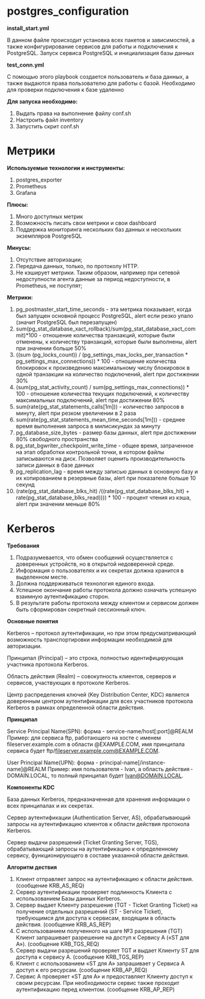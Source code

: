 # postgres_configuration

**install_start.yml**

В данном файле происходит установка всех пакетов и зависимостей, а также конфигурирование сервисов для работы и подключения к PostgreSQL. Запуск сервиса PostgreSQL и инициализация базы данных

**test_conn.yml**

С помощью этого playbook создается пользователь и база данных, а также выдаются права пользователю для работы с базой. Необходимо для проверки подключения к базе удаленно

**Для запуска необходимо:**

1. Выдать права на выполнение файлу conf.sh
2. Настроить файл inventory
3. Запустить скрит conf.sh

# Метрики

**Используемые технологии и инструменты:**
1. postgres_exporter
2. Prometheus
3. Grafana

**Плюсы:** 
1. Много доступных метрик
2. Возможность писать свои метрики и свои dashboard
3. Поддержка мониторинга нескольких баз данных и нескольких экземпляров PostgreSQL

**Минусы:**
1. Отсутствие авторизации;
2. Передача данных, только, по протоколу HTTP.
3. Не кэширует метрики. Таким образом, например при сетевой недоступности агента данные за период недоступности, в Prometheus, не поступят;

**Метрики:**
1. pg_postmaster_start_time_seconds - эта метрика показывает, когда был запущен основной процесс PostgreSQL, alert если резко упало (значит PostgreSQL был перезапущен)
2. sum(pg_stat_database_xact_rollback)/sum(pg_stat_database_xact_commit)*100 - отношение количества транзакций, которые были отменены, к количеству транзакций, которые были выполнены, alert при значении больше 50%
3. ((sum (pg_locks_count)) / (pg_settings_max_locks_per_transaction * pg_settings_max_connections)) * 100 - отношение количества блокировок к произведению максимальному числу блокировок в одной транзакции на количество подключений, alert при достижении 30%
4. (sum(pg_stat_activity_count) / sum(pg_settings_max_connections)) * 100 - отношение количества текущих подключений, к количеству максимальных подключений, alert при достижении 80%
5. sum(rate(pg_stat_statements_calls[1m])) - количество запросов в минуту, alert при резком увеличении в 2 раза
6. sum(rate(pg_stat_statements_mean_time_seconds[1m])) - среднее время выполнения запроса в милисикундах за минуту
7. pg_database_size_bytes - размер базы данных, alert при достижении 80% свободного пространства
8. pg_stat_bgwriter_checkpoint_write_time - общее время, затраченное на этап обработки контрольной точки, в котором файлы записываются на диск. Позволяет оценить производительность записи данных в базе данных
9. pg_replication_lag - время между записью данных в основную базу и их копированием в резервные базы, alert при показателе больше 10 секунд
10. (rate(pg_stat_database_blks_hit) /((rate(pg_stat_database_blks_hit) + rate(pg_stat_database_blks_read)))) * 100 - процент чтения из кэша, alert при значении меньше 80%
   
# Kerberos

**Требования**

1. Подразумевается, что обмен сообщений осуществляется с доверенных устройств, но в открытой недоверенной среде.
2. Информация о пользователях и их секретах должна хранится в выделенном месте.
3. Должна поддерживаться технология единого входа.
4. Успешное окончание работы протокола должно означать успешную взаимную аутентификацию сторон.
5. В результате работы протокола между клиентом и сервисом должен быть сформирован секретный сессионный ключ.

**Основные понятия**

Kerberos – протокол аутентификации, но при этом предусматривающий возможность транспортировки информации необходимой для авторизации.

Принципал (Principal) – это строка, полностью идентифицирующая участника протокола Kerberos.

Область действия (Realm) – совокупность клиентов, серверов и сервисов, участвующих в протоколе Kerberos.

Центр распределения ключей (Key Distribution Center, KDC) является доверенным центром аутентификации для всех участников протокола Kerberos в рамках определенной области действия.

**Принципал**

Service Principal Name(SPN): форма - service-name/host[:port]@REALM Пример: для сервиса ftp, работающего на хосте с именем fileserver.example.com в области @EXAMPLE.COM, имя принципала сервиса будет ftp/fileserver.example.com@EXAMPLE.COM.

User Principal Name(UPN): форма - principal-name[/instance-name]@REALM Пример: имя пользователя - Ivan, а область действия - DOMAIN.LOCAL, то полный принципал будет Ivan@DOMAIN.LOCAL.

**Компоненты KDC**

База данных Kerberos, предназначенная для хранения информации о всех принципалах и их секретах.

Сервер аутентификации (Authentication Server, AS), обрабатывающий запросы на аутентификацию клиентов к области действия протокола Kerberos.

Сервер выдачи разрешений (Ticket Granting Server, TGS), обрабатывающий запросы на аутентификацию к определенному сервису, функционирующего в составе указанной области действия.

**Алгоритм дествия**

1. Клиент отправляет запрос на аутентификацию к области действия. (сообщение KRB_AS_REQ)
2. Сервер аутентификации проверяет подлинность Клиента с использованием Базы данных Kerberos. 
3. Сервер выдает Клиенту разрешение (TGT - Ticket Granting Ticket) на получение отдельных разрешений (ST - Service Ticket), требующимся для доступа к сервисам, входящим в область действия. (сообщение KRB_AS_REP)
4. С использованием полученного на шаге №3 разрешения (TGT) Клиент запрашивает разрешение на доступ к Сервису А («ST для А»). (сообщение KRB_TGS_REQ)
5. Сервер выдачи разрешений проверяет TGT и выдает Клиенту ST для доступа к сервису А. (сообщение KRB_TGS_REP)
6. Клиент с использованием «ST для А» запрашивает у Сервиса А доступ к его ресурсам. (сообщение KRB_AP_REQ)
7. Сервис А проверяет «ST для А» и предоставляет Клиенту доступ к своим ресурсам. При необходимости сервис также проходит аутентификацию перед клиентом. (сообщение KRB_AP_REP)






